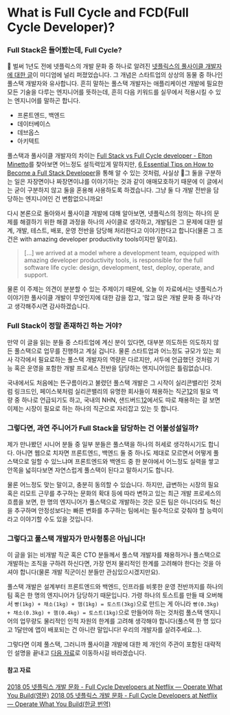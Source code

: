 # What is Full Cycle and FCD(Full Cycle Developer)?

### Full Stack은 들어봤는데, Full Cycle?

벌써 1년도 전에 넷플릭스의 개발 문화 중 하나로 알려진 [넷플릭스의 풀사이클 개발자에 대한 글](https://medium.com/netflix-techblog/full-cycle-developers-at-netflix-a08c31f83249)이 미디엄에 널리 퍼졌었습니다. 그 개념은 스타트업의 상상의 동물 중 하나인 풀스택 개발자와 유사합니다. 흔히 말하는 풀스택 개발자는 애플리케이션 개발에 필요한 모든 기술을 다루는 엔지니어를 뜻하는데, 흔히 다음 키워드를 실무에서 적용시킬 수 있는 엔지니어를 말하곤 합니다.

* 프론트엔드, 백엔드
* 데이터베이스
* 데브옵스
* 아키텍트

풀스택과 풀사이클 개발자의 차이는 [Full Stack vs Full Cycle developer - Elton Minetto](https://dev.to/eminetto/full-stack-vs-full-cycle-developer-50hf)를 찾아보면 어느정도 설득력있게 말하지만, [6 Essential Tips on How to Become a Full Stack Developer](https://hackernoon.com/6-essential-tips-on-how-to-become-a-full-stack-developer-1d10965aaead)을 통해 알 수 있는 것처럼, 사실상 그 둘을 구분하는 일은 자장면이나 짜장면이냐를 이야기하는 것과 같이 애매모호하기 때문에 이 글에서는 굳이 구분하지 않고 둘을 혼용해 사용하도록 하겠습니다. 그냥 둘 다 개발 전반을 담당하는 엔지니어인 건 변함없으니까요!

다시 본론으로 돌아와서 풀사이클 개발에 대해 알아보면, 넷플릭스의 정의는 하나의 문제를 해결하기 위한 해결 과정을 하나의 사이클로 생각하고, 개발팀은 그 문제에 대한 설계, 개발, 테스트, 배포, 운영 전반을 담당해 처리한다고 이야기한다고 합니다(물론 그 조건은 with amazing developer productivity tools이지만 말이죠).

> […] we arrived at a model where a development team, equipped with amazing developer productivity tools, is responsible for the full software life cycle: design, development, test, deploy, operate, and support.

물론 이 주제는 의견이 분분할 수 있는 주제이기 때문에, 오늘 이 자료에서는 넷플릭스가 이야기한 풀사이클 개발이 무엇인지에 대한 감을 잡고, '많고 많은 개발 문화 중 하나'라고 생각해주시면 감사하겠습니다.

### Full Stack이 정말 존재하긴 하는 거야?

만약 이 글을 읽는 분들 중 스타트업에 계신 분이 있다면, 대부분 의도하든 의도하지 않든 풀스택으로 업무를 진행하고 계실 겁니다. 물론 스타트업과 어느정도 규모가 있는 회사 각각에서 필요로하는 풀스택 개발자의 역량은 다르지만, 서두에 언급했던 것처럼 기능 혹은 운영을 포함한 개발 프로세스 전반을 담당하는 엔지니어임은 틀림없습니다.

국내에서도 처음에는 뜬구름이라고 불렸던 풀스택 개발은 그 시작이 실리콘밸리인 것처럼 링크드인, 페이스북처럼 실리콘밸리의 유명한 회사들이 채용하는 직군[1](https://www.facebook.com/careers/jobs/1662909867342164/)[2](https://www.linkedin.com/jobs/search/?f_C=1337%2C2587638%2C39939%2C290903%2C9202023%2C2561065&keywords=Full-stack%20Developer&location=%EC%A0%84%EC%84%B8%EA%B3%84&locationId=OTHERS.worldwide)의 필요 역량 중 하나로 언급되기도 하고, 국내의 NHN, 샌드버드[1](https://recruit.nhn.com/ent/recruitings/20001244)[2](https://sendbird.com/careers/4319814002)에서도 따로 채용하는 걸 보면 이제는 시장이 필요로 하는 하나의 직군으로 자리잡고 있는 듯 합니다.

### 그렇다면, 과연 주니어가 Full Stack을 담당하는 건 어불성설일까?

제가 만나봤던 시니어 분들 중 일부 분들은 풀스택을 하나의 허세로 생각하시기도 합니다. 아니면 웹으로 치자면 프론트엔드, 백엔드 둘 중 하나도 제대로 모르면서 어떻게 풀스택으로 일할 수 있느냐며 프론트엔드와 백엔드 중 한 분야에서 어느정도 실력을 쌓고 안목을 넓히다보면 자연스럽게 풀스택이 된다고 말하시기도 합니다.

물론 어느정도 맞는 말이고, 충분히 동의할 수 있습니다. 하지만, 급변하는 시장의 필요 혹은 리모트 근무를 추구하는 문화의 확대 등에 따라 변하고 있는 최근 개발 프로세스의 흐름을 보면, 한 명의 엔지니어가 풀스택으로 개발하는 것은 모든 팀은 아니더라도 혁신을 추구하며 안정성보다는 빠른 변화를 추구하는 팀에서는 필수적으로 갖춰야 할 능력이라고 이야기할 수도 있을 것입니다.

### 그렇다고 풀스택 개발자가 만사형통은 아닙니다!

이 글을 읽는 비개발 직군 혹은 CTO 분들께서 풀스택 개발자를 채용하거나 풀스택으로 개발하는 조직을 구하려 하신다면, 가장 먼저 물리적인 한계를 고려해야 한다는 것을 아셔야 합니다(물론 개발 직군이신 분들만 관심있으시겠지만요).

풀스택 개발은 설계부터 프론트엔드와 백엔드, 인프라를 비롯한 운영 전반까지를 하나의 팀 혹은 한 명의 엔지니어가 담당하기 때문입니다. 가령 하나의 토스트를 만들 때 오버해서 `빵(1kg) + 채소(1kg) + 햄(1kg) = 토스트(3kg)`으로 만드는 게 아니라 `빵(0.3kg) + 채소(0.3kg) + 햄(0.4kg) = 토스트(1kg)`으로 만들어야 하는 것처럼 풀스택 엔지니어의 업무량도 물리적인 인적 자원의 한계를 고려해 생각해야 합니다(풀스택 한 명 있다고 1달만에 앱이 배포되는 건 아니란 말입니다! 우리의 개발자를 살려주세요...).

그렇다면 이제 풀스택, 그러니까 풀사이클 개발에 대한 제 개인의 주관이 포함된 대략적인 설명을 끝내고 [다음 자료](chapter3.md)로 이동하시길 바라겠습니다.

#### 참고 자료

[2018 05 넷플릭스 개발 문화 - Full Cycle Developers at Netflix — Operate What You Build(영문)](https://medium.com/netflix-techblog/full-cycle-developers-at-netflix-a08c31f83249)
[2018 05 넷플릭스 개발 문화 - Full Cycle Developers at Netflix — Operate What You Build(한글 번역)](https://brunch.co.kr/@imagineer/293)
